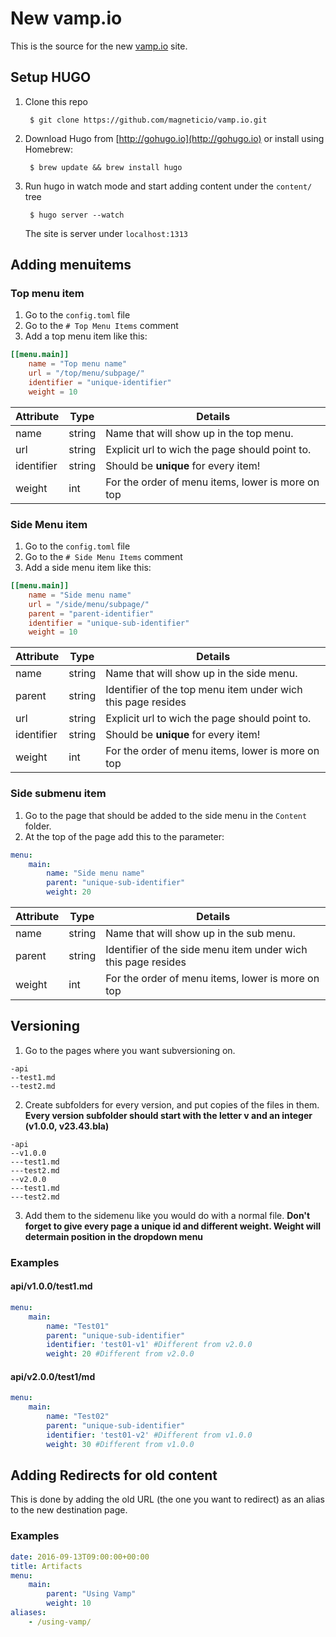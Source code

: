 # New vamp.io

This is the source for the new [vamp.io](http://vamp.io) site.

## Setup HUGO

1. Clone this repo

        $ git clone https://github.com/magneticio/vamp.io.git

2. Download Hugo from [http://gohugo.io](http://gohugo.io) or install using Homebrew:

        $ brew update && brew install hugo

3. Run hugo in watch mode and start adding content under the `content/` tree

        $ hugo server --watch

    The site is server under `localhost:1313`

## Adding menuitems

### Top menu item

1. Go to the `config.toml` file
2. Go to the `# Top Menu Items` comment
3. Add a top menu item like this:

```toml
[[menu.main]]
    name = "Top menu name"
    url = "/top/menu/subpage/"
    identifier = "unique-identifier"
    weight = 10
```

|Attribute  |Type   |Details                                            |
|-----------|-------|-------------------------------------------------- |
|name       |string |Name that will show up in the top menu.            |
|url        |string |Explicit url to wich the page should point to.     |
|identifier |string |Should be **unique** for every item!               |
|weight     |int    |For the order of menu items, lower is more on top  |

### Side Menu item

1. Go to the `config.toml` file
2. Go to the `# Side Menu Items` comment
3. Add a side menu item like this:

```toml
[[menu.main]]
    name = "Side menu name"
    url = "/side/menu/subpage/"
    parent = "parent-identifier"
    identifier = "unique-sub-identifier"
    weight = 10
```

|Attribute  |Type   |Details                                            |
|-----------|-------|-------------------------------------------------- |
|name       |string |Name that will show up in the side menu.           |
|parent     |string |Identifier of the top menu item under wich this page resides|
|url        |string |Explicit url to wich the page should point to.     |
|identifier |string |Should be **unique** for every item!               |
|weight     |int    |For the order of menu items, lower is more on top  |

### Side submenu item

1. Go to the page that should be added to the side menu in the `Content` folder.
2. At the top of the page add this to the parameter:

```yaml
menu:
    main:
        name: "Side menu name"
        parent: "unique-sub-identifier"
        weight: 20
```

|Attribute  |Type   |Details                                            |
|-----------|-------|-------------------------------------------------- |
|name       |string |Name that will show up in the sub menu.           |
|parent     |string |Identifier of the side menu item under wich this page resides|
|weight     |int    |For the order of menu items, lower is more on top  |

## Versioning

1. Go to the pages where you want subversioning on.

```
-api
--test1.md
--test2.md
```

2. Create subfolders for every version, and put copies of the files in them. **Every version subfolder should start with the letter v and an integer (v1.0.0, v23.43.bla)**

```
-api
--v1.0.0
---test1.md
---test2.md
--v2.0.0
---test1.md
---test2.md
```

3. Add them to the sidemenu like you would do with a normal file. **Don't forget to give every page a unique id and different weight. Weight will determain position in the dropdown menu**


### Examples

#### api/v1.0.0/test1.md

```yaml
menu:
    main:
        name: "Test01"
        parent: "unique-sub-identifier"
        identifier: 'test01-v1' #Different from v2.0.0
        weight: 20 #Different from v2.0.0
```

#### api/v2.0.0/test1/md

```yaml
menu:
    main:
        name: "Test02"
        parent: "unique-sub-identifier"
        identifier: 'test01-v2' #Different from v1.0.0
        weight: 30 #Different from v1.0.0
```

## Adding Redirects for old content

This is done by adding the old URL (the one you want to redirect) as an alias to the new destination page.

### Examples

```yaml
date: 2016-09-13T09:00:00+00:00
title: Artifacts
menu:
    main:
        parent: "Using Vamp"
        weight: 10
aliases:
    - /using-vamp/
```


